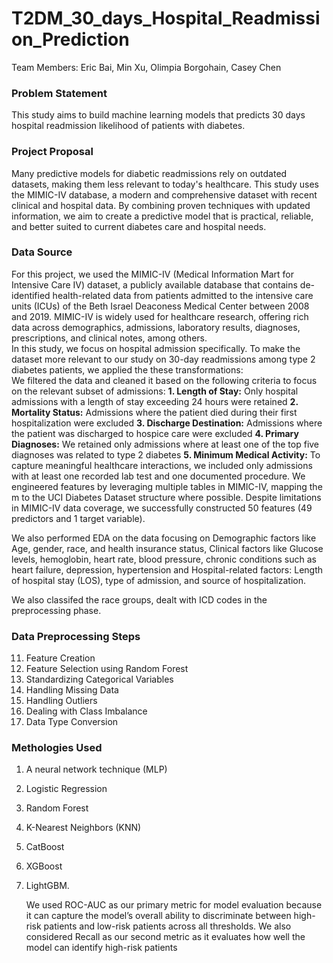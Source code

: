# T2DM_30_days_Hospital_Readmission_Prediction

Team Members: Eric Bai, Min Xu, Olimpia Borgohain, Casey Chen

### Problem Statement
This study aims to build machine learning models that predicts 30 days hospital readmission likelihood of patients with diabetes.

### Project Proposal
Many predictive models for diabetic readmissions rely on outdated datasets, making them less relevant to today's healthcare. This study uses the MIMIC-IV database, a modern and comprehensive dataset with recent clinical and hospital data. By combining proven techniques with updated information, we aim to create a predictive model that is practical, reliable, and better suited to current diabetes care and hospital needs.

### Data Source
For this project, we used the MIMIC-IV (Medical Information Mart for Intensive Care IV) dataset, a publicly available database that contains de-identified health-related data from patients admitted to the intensive care units (ICUs) of the Beth Israel Deaconess Medical Center between 2008 and 2019. MIMIC-IV is widely used for healthcare research, offering rich data across demographics, admissions, laboratory results, diagnoses, prescriptions, and clinical notes, among others.<br>
In this study, we focus on hospital admission specifically. To make the dataset more relevant to our study on 30-day readmissions among type 2 diabetes patients, we applied the these transformations:<br>
We filtered the data and cleaned it based on the following criteria to focus on the relevant subset of admissions:
 **1. Length of Stay:** Only hospital admissions with a length of stay exceeding 24 hours were retained
 **2. Mortality Status:** Admissions where the patient died during their first hospitalization were excluded
 **3. Discharge Destination:** Admissions where the patient was discharged to hospice care were excluded
 **4. Primary Diagnoses:** We retained only admissions where at least one of the top five diagnoses was related to type 2 diabetes
 **5. Minimum Medical Activity:** To capture meaningful healthcare interactions, we included only admissions with at least one recorded lab test and one documented procedure.
 We engineered features by leveraging multiple tables in MIMIC-IV, mapping the m to the UCI Diabetes Dataset structure where possible. Despite limitations in MIMIC-IV data 
coverage, we successfully constructed 50 features (49 predictors and 1 target variable).

We also performed EDA on the data focusing on Demographic factors like Age, gender, race, and health insurance status, Clinical factors like Glucose levels, hemoglobin, heart rate, blood pressure, chronic conditions such as heart failure, depression, hypertension and Hospital-related factors: Length of hospital stay (LOS), type of admission, and source of hospitalization.

We also classifed the race groups, dealt with ICD codes in the preprocessing phase.
### Data Preprocessing Steps
11. Feature Creation
2. Feature Selection using Random Forest
3. Standardizing Categorical Variables
4. Handling Missing Data
5. Handling Outliers
6. Dealing with Class Imbalance
7. Data Type Conversion
     
### Methologies Used
 1. A neural network technique (MLP)
 2. Logistic Regression
 3. Random Forest
 4. K-Nearest Neighbors (KNN)
 5. CatBoost
 6. XGBoost
 7. LightGBM.

    We used  ROC-AUC as our primary metric for model evaluation because it can capture the model’s overall ability to discriminate between high-risk patients and low-risk patients across all thresholds. We also considered Recall as our second metric as it evaluates how well the model can identify high-risk patients
